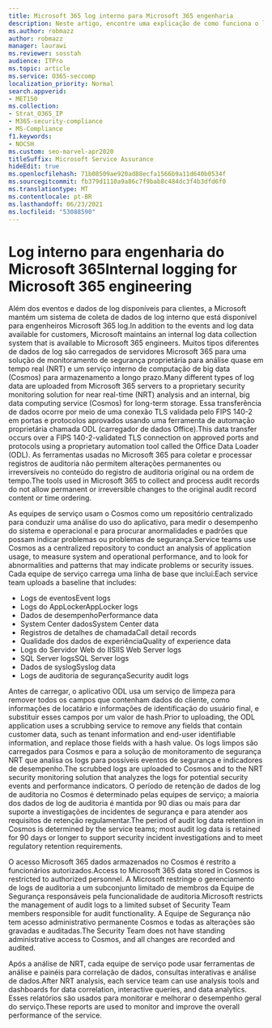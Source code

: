```yaml
---
title: Microsoft 365 log interno para Microsoft 365 engenharia
description: Neste artigo, encontre uma explicação de como funciona o log interno para Microsoft 365 Engenharia.
ms.author: robmazz
author: robmazz
manager: laurawi
ms.reviewer: sosstah
audience: ITPro
ms.topic: article
ms.service: O365-seccomp
localization_priority: Normal
search.appverid:
- MET150
ms.collection:
- Strat_O365_IP
- M365-security-compliance
- MS-Compliance
f1.keywords:
- NOCSH
ms.custom: seo-marvel-apr2020
titleSuffix: Microsoft Service Assurance
hideEdit: true
ms.openlocfilehash: 71b08509ae920ad88ecfa1566b9a11d640b0534f
ms.sourcegitcommit: fb379d1110a9a86c7f9bab8c484dc3f4b3dfd6f0
ms.translationtype: MT
ms.contentlocale: pt-BR
ms.lasthandoff: 06/23/2021
ms.locfileid: "53088590"
---
```

# <a name="internal-logging-for-microsoft-365-engineering"></a><span data-ttu-id="b5511-103">Log interno para engenharia do Microsoft 365</span><span class="sxs-lookup"><span data-stu-id="b5511-103">Internal logging for Microsoft 365 engineering</span></span>

<span data-ttu-id="b5511-104">Além dos eventos e dados de log disponíveis para clientes, a Microsoft mantém um sistema de coleta de dados de log interno que está disponível para engenheiros Microsoft 365 log.</span><span class="sxs-lookup"><span data-stu-id="b5511-104">In addition to the events and log data available for customers, Microsoft maintains an internal log data collection system that is available to Microsoft 365 engineers.</span></span> <span data-ttu-id="b5511-105">Muitos tipos diferentes de dados de log são carregados de servidores Microsoft 365 para uma solução de monitoramento de segurança proprietária para análise quase em tempo real (NRT) e um serviço interno de computação de big data (Cosmos) para armazenamento a longo prazo.</span><span class="sxs-lookup"><span data-stu-id="b5511-105">Many different types of log data are uploaded from Microsoft 365 servers to a proprietary security monitoring solution for near real-time (NRT) analysis and an internal, big data computing service (Cosmos) for long-term storage.</span></span> <span data-ttu-id="b5511-106">Essa transferência de dados ocorre por meio de uma conexão TLS validada pelo FIPS 140-2 em portas e protocolos aprovados usando uma ferramenta de automação proprietária chamada ODL (carregador de dados Office).</span><span class="sxs-lookup"><span data-stu-id="b5511-106">This data transfer occurs over a FIPS 140-2-validated TLS connection on approved ports and protocols using a proprietary automation tool called the Office Data Loader (ODL).</span></span> <span data-ttu-id="b5511-107">As ferramentas usadas no Microsoft 365 para coletar e processar registros de auditoria não permitem alterações permanentes ou irreversíveis no conteúdo do registro de auditoria original ou na ordem de tempo.</span><span class="sxs-lookup"><span data-stu-id="b5511-107">The tools used in Microsoft 365 to collect and process audit records do not allow permanent or irreversible changes to the original audit record content or time ordering.</span></span>

<span data-ttu-id="b5511-108">As equipes de serviço usam o Cosmos como um repositório centralizado para conduzir uma análise do uso do aplicativo, para medir o desempenho do sistema e operacional e para procurar anormalidades e padrões que possam indicar problemas ou problemas de segurança.</span><span class="sxs-lookup"><span data-stu-id="b5511-108">Service teams use Cosmos as a centralized repository to conduct an analysis of application usage, to measure system and operational performance, and to look for abnormalities and patterns that may indicate problems or security issues.</span></span> <span data-ttu-id="b5511-109">Cada equipe de serviço carrega uma linha de base que inclui:</span><span class="sxs-lookup"><span data-stu-id="b5511-109">Each service team uploads a baseline that includes:</span></span>

- <span data-ttu-id="b5511-110">Logs de eventos</span><span class="sxs-lookup"><span data-stu-id="b5511-110">Event logs</span></span>
- <span data-ttu-id="b5511-111">Logs do AppLocker</span><span class="sxs-lookup"><span data-stu-id="b5511-111">AppLocker logs</span></span>
- <span data-ttu-id="b5511-112">Dados de desempenho</span><span class="sxs-lookup"><span data-stu-id="b5511-112">Performance data</span></span>
- <span data-ttu-id="b5511-113">System Center dados</span><span class="sxs-lookup"><span data-stu-id="b5511-113">System Center data</span></span>
- <span data-ttu-id="b5511-114">Registros de detalhes de chamada</span><span class="sxs-lookup"><span data-stu-id="b5511-114">Call detail records</span></span>
- <span data-ttu-id="b5511-115">Qualidade dos dados de experiência</span><span class="sxs-lookup"><span data-stu-id="b5511-115">Quality of experience data</span></span>
- <span data-ttu-id="b5511-116">Logs do Servidor Web do IIS</span><span class="sxs-lookup"><span data-stu-id="b5511-116">IIS Web Server logs</span></span>
- <span data-ttu-id="b5511-117">SQL Server logs</span><span class="sxs-lookup"><span data-stu-id="b5511-117">SQL Server logs</span></span>
- <span data-ttu-id="b5511-118">Dados de syslog</span><span class="sxs-lookup"><span data-stu-id="b5511-118">Syslog data</span></span>
- <span data-ttu-id="b5511-119">Logs de auditoria de segurança</span><span class="sxs-lookup"><span data-stu-id="b5511-119">Security audit logs</span></span>

<span data-ttu-id="b5511-120">Antes de carregar, o aplicativo ODL usa um serviço de limpeza para remover todos os campos que contenham dados do cliente, como informações de locatário e informações de identificação do usuário final, e substituir esses campos por um valor de hash.</span><span class="sxs-lookup"><span data-stu-id="b5511-120">Prior to uploading, the ODL application uses a scrubbing service to remove any fields that contain customer data, such as tenant information and end-user identifiable information, and replace those fields with a hash value.</span></span> <span data-ttu-id="b5511-121">Os logs limpos são carregados para Cosmos e para a solução de monitoramento de segurança NRT que analisa os logs para possíveis eventos de segurança e indicadores de desempenho.</span><span class="sxs-lookup"><span data-stu-id="b5511-121">The scrubbed logs are uploaded to Cosmos and to the NRT security monitoring solution that analyzes the logs for potential security events and performance indicators.</span></span> <span data-ttu-id="b5511-122">O período de retenção de dados de log de auditoria no Cosmos é determinado pelas equipes de serviço; a maioria dos dados de log de auditoria é mantida por 90 dias ou mais para dar suporte a investigações de incidentes de segurança e para atender aos requisitos de retenção regulamentar.</span><span class="sxs-lookup"><span data-stu-id="b5511-122">The period of audit log data retention in Cosmos is determined by the service teams; most audit log data is retained for 90 days or longer to support security incident investigations and to meet regulatory retention requirements.</span></span>

<span data-ttu-id="b5511-123">O acesso Microsoft 365 dados armazenados no Cosmos é restrito a funcionários autorizados.</span><span class="sxs-lookup"><span data-stu-id="b5511-123">Access to Microsoft 365 data stored in Cosmos is restricted to authorized personnel.</span></span> <span data-ttu-id="b5511-124">A Microsoft restringe o gerenciamento de logs de auditoria a um subconjunto limitado de membros da Equipe de Segurança responsáveis pela funcionalidade de auditoria.</span><span class="sxs-lookup"><span data-stu-id="b5511-124">Microsoft restricts the management of audit logs to a limited subset of Security Team members responsible for audit functionality.</span></span> <span data-ttu-id="b5511-125">A Equipe de Segurança não tem acesso administrativo permanente Cosmos e todas as alterações são gravadas e auditadas.</span><span class="sxs-lookup"><span data-stu-id="b5511-125">The Security Team does not have standing administrative access to Cosmos, and all changes are recorded and audited.</span></span>

<span data-ttu-id="b5511-126">Após a análise de NRT, cada equipe de serviço pode usar ferramentas de análise e painéis para correlação de dados, consultas interativas e análise de dados.</span><span class="sxs-lookup"><span data-stu-id="b5511-126">After NRT analysis, each service team can use analysis tools and dashboards for data correlation, interactive queries, and data analytics.</span></span> <span data-ttu-id="b5511-127">Esses relatórios são usados para monitorar e melhorar o desempenho geral do serviço.</span><span class="sxs-lookup"><span data-stu-id="b5511-127">These reports are used to monitor and improve the overall performance of the service.</span></span>
